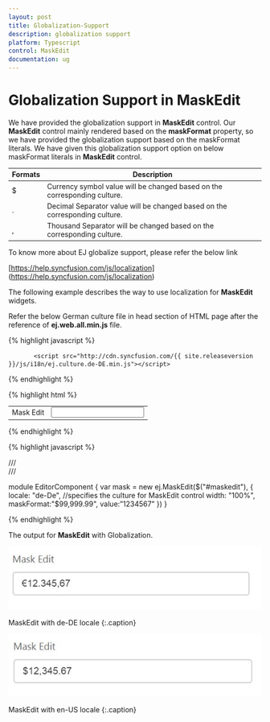 ```yaml
---
layout: post
title: Globalization-Support
description: globalization support
platform: Typescript
control: MaskEdit  
documentation: ug
---
```


# Globalization Support in MaskEdit

We have provided the globalization support in **MaskEdit** control. Our **MaskEdit** control mainly rendered based on the **maskFormat** property, so we have provided the globalization support based on the maskFormat literals. We have given this globalization support option on below maskFormat literals in **MaskEdit** control. 

<table class="props">
<thead>
<tr>
<th>Formats</th>
<th class="last">Description</th>
</tr>
</thead>
<tbody>
<tr>
<td class="formats">
$</td>
<td class="description">Currency symbol value will be changed based on the corresponding culture.</td>
</tr>
<tr>
<td class="formats">
.</td>
<td class="description">Decimal Separator value will be changed based on the corresponding culture.</td>
</tr>
<tr>
<td class="formats">
,</td>
<td class="description">Thousand Separator will be changed based on the corresponding culture.</td>
</tr>
</tbody>
</table>

To know more about EJ globalize support, please refer the below link

[https://help.syncfusion.com/js/localization] (https://help.syncfusion.com/js/localization)


The following example describes the way to use localization for **MaskEdit** widgets.

Refer the below German culture file in head section of HTML page after the reference of **ej.web.all.min.js** file.

 {% highlight javascript %}
   
           <script src="http://cdn.syncfusion.com/{{ site.releaseversion }}/js/i18n/ej.culture.de-DE.min.js"></script>
                
 {% endhighlight %}

{% highlight html %}

<table cellpadding="10">
    <tbody>
        <tr>
            <td>
                <label for="mask">Mask Edit</label>
            </td>
            <td>
                <input id="maskedit" type="text" />
            </td>
        </tr>
    </tbody>
</table>

{% endhighlight %}

{% highlight javascript %}
    
/// <reference path="jquery.d.ts" />  
/// <reference path="ej.web.all.d.ts" />

module EditorComponent {
    var mask = new ej.MaskEdit($("#maskedit"), {
                     locale: "de-De", //specifies the culture for MaskEdit control
                     width: "100%",
                     maskFormat:"$99,999.99",
			         value:”1234567”
        })
}

{% endhighlight %}

The output for **MaskEdit** with Globalization.

![](Globalization-Support_images/Globalization-Support_img1.jpg)

MaskEdit with de-DE locale
{:.caption}

![](Globalization-Support_images/Globalization-Support_img2.jpg)

MaskEdit with en-US locale
{:.caption}